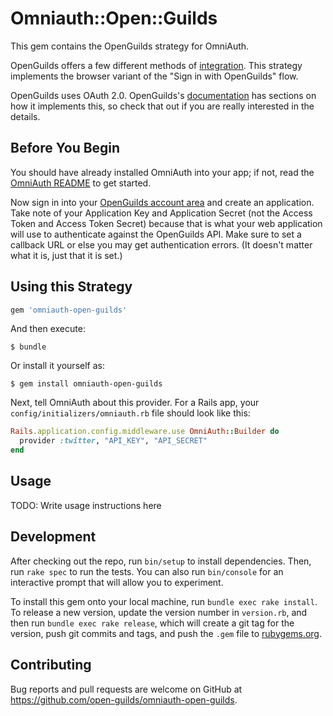 # Omniauth::Open::Guilds

This gem contains the OpenGuilds strategy for OmniAuth.

OpenGuilds offers a few different methods of
[integration]('https://docs.openguilds.com/#authentication').
This strategy implements the browser variant of the "Sign in
with OpenGuilds" flow.

OpenGuilds uses OAuth 2.0. OpenGuilds's
[documentation]('https://docs.openguilds.com/#authentication') has sections
on how it implements this, so check that out if you are really interested
in the details.

## Before You Begin


You should have already installed OmniAuth into your app; 
if not, read the [OmniAuth README]('https://github.com/omniauth/omniauth') to get started.

Now sign in into your [OpenGuilds account area]('https://dashboard.openguilds.com/account')
 and create an application. Take note of your Application Key and Application Secret 
(not the Access Token and Access Token Secret) because that is what your 
web application will use to authenticate against the OpenGuilds API. 
Make sure to set a callback URL or else you may get authentication errors. 
(It doesn't matter what it is, just that it is set.)

## Using this Strategy

```ruby
gem 'omniauth-open-guilds'
```

And then execute:

    $ bundle

Or install it yourself as:

    $ gem install omniauth-open-guilds


Next, tell OmniAuth about this provider. For a Rails app, your 
`config/initializers/omniauth.rb` file should look like this:

```ruby
Rails.application.config.middleware.use OmniAuth::Builder do
  provider :twitter, "API_KEY", "API_SECRET"
end
```

## Usage

TODO: Write usage instructions here

## Development

After checking out the repo, run `bin/setup` to install dependencies. 
Then, run `rake spec` to run the tests. You can also run `bin/console` 
for an interactive prompt that will allow you to experiment.

To install this gem onto your local machine, run `bundle exec rake install`. 
To release a new version, update the version number in `version.rb`, and then 
run `bundle exec rake release`, which will create a git tag for the version, 
push git commits and tags, and push the `.gem` file 
to [rubygems.org](https://rubygems.org).

## Contributing

Bug reports and pull requests are welcome on GitHub at 
https://github.com/open-guilds/omniauth-open-guilds.

